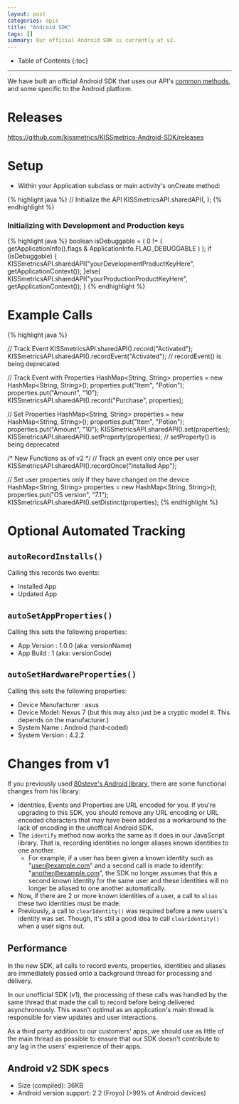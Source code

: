 ```yaml
---
layout: post
categories: apis
title: "Android SDK"
tags: []
summary: Our official Android SDK is currently at v2.
---
```

* Table of Contents
{:toc}
* * *

We have built an official Android SDK that uses our API's [common methods][common], and some specific to the Android platform.

# Releases

<https://github.com/kissmetrics/KISSmetrics-Android-SDK/releases>

# Setup

* Within your Application subclass or main activity's onCreate method:

{% highlight java %}
// Initialize the API
KISSmetricsAPI.sharedAPI(<API KEY>, <Application Context>);
{% endhighlight %}

### Initializing with Development and Production keys

{% highlight java %}
boolean isDebuggable =  ( 0 != ( getApplicationInfo().flags & ApplicationInfo.FLAG_DEBUGGABLE ) );
if (isDebuggable) {
	KISSmetricsAPI.sharedAPI("yourDevelopmentProductKeyHere", getApplicationContext());
}else{
	KISSmetricsAPI.sharedAPI("yourProductionProductKeyHere", getApplicationContext());
}
{% endhighlight %}

# Example Calls

{% highlight java %}

// Track Event
KISSmetricsAPI.sharedAPI().record("Activated");
KISSmetricsAPI.sharedAPI().recordEvent("Activated");	// recordEvent() is being deprecated

// Track Event with Properties
HashMap<String, String> properties = new HashMap<String, String>();
properties.put("Item", "Potion");
properties.put("Amount", "10");
KISSmetricsAPI.sharedAPI().record("Purchase", properties);

// Set Properties
HashMap<String, String> properties = new HashMap<String, String>();
properties.put("Item", "Potion");
properties.put("Amount", "10");
KISSmetricsAPI.sharedAPI().set(properties);
KISSmetricsAPI.sharedAPI().setProperty(properties);	// setProperty() is being deprecated

/* New Functions as of v2 */
// Track an event only once per user
KISSmetricsAPI.sharedAPI().recordOnce("Installed App");

// Set user properties only if they have changed on the device
HashMap<String, String> properties = new HashMap<String, String>();
properties.put("OS version", "7.1");
KISSmetricsAPI.sharedAPI().setDistinct(properties);
{% endhighlight %}

# Optional Automated Tracking

## `autoRecordInstalls()`

Calling this records two events:

* Installed App
* Updated App

## `autoSetAppProperties()`

Calling this sets the following properties:

* App Version : 1.0.0 (aka: versionName)
* App Build : 1  (aka: versionCode)

## `autoSetHardwareProperties()`

Calling this sets the following properties:

* Device Manufacturer : asus
* Device Model: Nexus 7  (but this may also just be a cryptic model #. This depends on the manufacturer.)
* System Name : Android (hard-coded)
* System Version : 4.2.2

# Changes from v1

If you previously used [80steve's Android library](https://github.com/80steve/KISSmetrics-4-Android), there are some functional changes from his library:

* Identities, Events and Properties are URL encoded for you. If you're upgrading to this SDK, you should remove any URL encoding or URL encoded characters that may have been added as a workaround to the lack of encoding in the unoffical Android SDK.
* The `identify` method now works the same as it does in our JavaScript library. That is, recording identities no longer aliases known identities to one another.
  * For example, if a user has been given a known identity such as "user@example.com" and a second call is made to identify: "another@example.com", the SDK no longer assumes that this a second known identity for the same user and these identities will no longer be aliased to one another automatically.
* Now, if there are 2 or more known identities of a user, a call to `alias` these two identities must be made.
* Previously, a call to `clearIdentity()` was required before a new users's identity was set. Though, it's still a good idea to call `clearIdentity()` when a user signs out.

## Performance

In the new SDK, all calls to record events, properties, identities and aliases are immediately passed onto a background thread for processing and delivery.

In our unofficial SDK (v1), the processing of these calls was handled by the same thread that made the call to record before being delivered asynchronously. This wasn't optimal as an application's main thread is responsible for view updates and user interactions.

As a third party addition to our customers' apps, we should use as little of the main thread as possible to ensure that our SDK doesn't contribute to any lag in the users' experience of their apps.


## Android v2 SDK specs

* Size (compiled): 36KB
* Android version support: 2.2 (Froyo) (>99% of Android devices)

[common]: /apis/common-methods